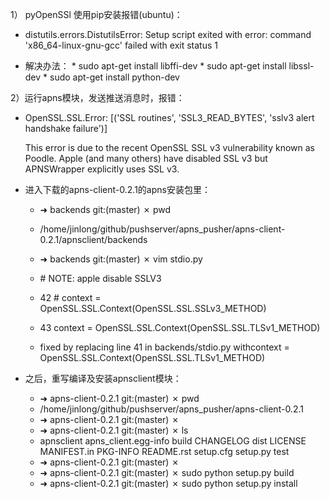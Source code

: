 1） pyOpenSSl 使用pip安装报错(ubuntu)：

* distutils.errors.DistutilsError: Setup script exited with error: command 'x86_64-linux-gnu-gcc' failed with exit status 1

* 解决办法：
       * sudo apt-get install libffi-dev
       * sudo apt-get install libssl-dev
       * sudo apt-get install python-dev


2）运行apns模块，发送推送消息时，报错：

* OpenSSL.SSL.Error: [('SSL routines', 'SSL3_READ_BYTES', 'sslv3 alert handshake failure')]

  This error is due to the recent OpenSSL SSL v3 vulnerability known as Poodle. 
  Apple (and many others) have disabled SSL v3 but APNSWrapper explicitly uses SSL v3.

* 进入下载的apns-client-0.2.1的apns安装包里：
   * ➜ backends git:(master) ✗ pwd
   * /home/jinlong/github/pushserver/apns_pusher/apns-client-0.2.1/apnsclient/backends

   * ➜  backends git:(master) ✗ vim stdio.py
   * \# NOTE: apple disable SSLV3
   * 42 # context = OpenSSL.SSL.Context(OpenSSL.SSL.SSLv3_METHOD)
   * 43 context = OpenSSL.SSL.Context(OpenSSL.SSL.TLSv1_METHOD)

   * fixed by replacing line 41 in backends/stdio.py withcontext = OpenSSL.SSL.Context(OpenSSL.SSL.TLSv1_METHOD)

* 之后，重写编译及安装apnsclient模块：
   * ➜ apns-client-0.2.1 git:(master) ✗ pwd
   * /home/jinlong/github/pushserver/apns_pusher/apns-client-0.2.1
   * ➜ apns-client-0.2.1 git:(master) ✗
   * ➜ apns-client-0.2.1 git:(master) ✗ ls
   * apnsclient apns_client.egg-info build CHANGELOG dist LICENSE MANIFEST.in PKG-INFO README.rst setup.cfg setup.py test
   * ➜ apns-client-0.2.1 git:(master) ✗
   * ➜ apns-client-0.2.1 git:(master) ✗ sudo python setup.py build
   * ➜ apns-client-0.2.1 git:(master) ✗ sudo python setup.py install

